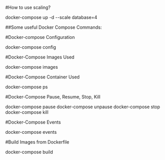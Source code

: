 #How to use scaling? 

docker-compose up -d --scale database=4

##Some useful Docker Compose Commands:


#Docker-compose Configuration

docker-compose config

#Docker-Compose Images Used

docker-compose images

#Docker-Compose Container Used

docker-compose ps

#Docker-Compose Pause, Resume, Stop, Kill

docker-compose pause
docker-compose unpause
docker-compose stop
docker-compose kill

#Docker-Compose Events

docker-compose events

#Build Images from Dockerfile

docker-compose build
